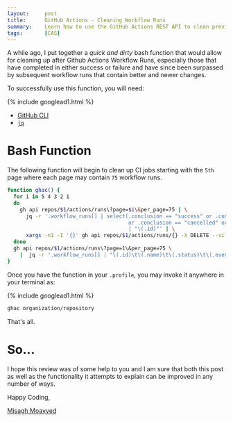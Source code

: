 ```yaml
---
layout:     post
title:      GitHub Actions - Cleaning Workflow Runs
summary:    Learn how to use the GitHub Actions REST API to clean previous or stale workflow runs.
tags:       [CAS]
---
```


A while ago, I put together a *quick and dirty* bash function that would allow for cleaning up after Github Actions Workflow Runs, especially those that have completed in either success or failure and have since been surpassed by subsequent workflow runs that contain better and newer changes. 

To successfully use this function, you will need:

{% include googlead1.html  %}

- [GitHub CLI](https://github.com/cli/cli)
- [`jq`](https://stedolan.github.io/jq/)

# Bash Function

The following function will begin to clean up CI jobs starting with the `5th` page where each page may contain `75` workflow runs.

```bash
function ghac() {
  for i in 5 4 3 2 1
  do
    gh api repos/$1/actions/runs\?page=$i\&per_page=75 | \
      jq -r '.workflow_runs[] | select(.conclusion == "success" or .conclusion == "failure" \
                                       or .conclusion == "cancelled" or .conclusion == "skipped") \
                                       | "\(.id)"' | \
      xargs -n1 -I '{}' gh api repos/$1/actions/runs/{} -X DELETE --silent
  done
  gh api repos/$1/actions/runs\?page=1\&per_page=75 \
    |  jq -r '.workflow_runs[] | "\(.id)\t\(.name)\t\(.status)\t\(.event)\t\(.head_sha)"'
}
```

Once you have the function in your `.profile`, you may invoke it anywhere in your terminal as:

{% include googlead1.html  %}

```bash
ghac organization/repository
```

That's all. 

# So...

I hope this review was of some help to you and I am sure that both this post as well as the functionality it attempts to explain can be improved in any number of ways. 

Happy Coding,

[Misagh Moayyed](https://fawnoos.com)